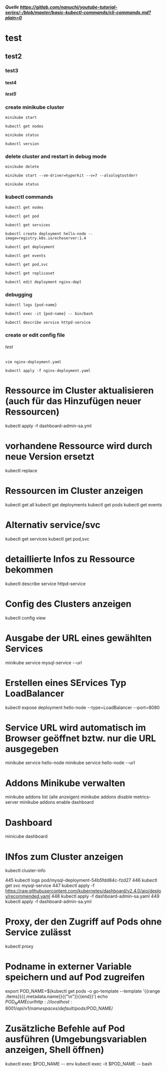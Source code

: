 ##### Quelle https://gitlab.com/nanuchi/youtube-tutorial-series/-/blob/master/basic-kubectl-commands/cli-commands.md?plain=0

# test
## test2
### test3
#### test4
##### test5

### create minikube cluster
`minikube start`

`kubectl get nodes`

`minikube status`

`kubectl version`

### delete cluster and restart in debug mode

`minikube delete`

`minikube start --vm-driver=hyperkit --v=7 --alsologtostderr`

`minikube status`

### kubectl commands
`kubectl get nodes`

`kubectl get pod`

`kubectl get services`

`kubectl create deployment hello-node --image=registry.k8s.io/echoserver:1.4`

`kubectl get deployment`

`kubectl get events`

`kubectl get pod,svc`

`kubectl get replicaset`

`kubectl edit deployment nginx-depl`

### debugging

`kubectl logs {pod-name}`

`kubectl exec -it {pod-name} -- bin/bash`

`kubectl describe service httpd-service`

### create or edit config file
###### test

`vim nginx-deployment.yaml`

`kubectl apply -f nginx-deployment.yaml`



  # Ressource im Cluster aktualisieren (auch für das Hinzufügen neuer Ressourcen)
  kubectl apply -f dashboard-admin-sa.yml
  # vorhandene Ressource wird durch neue Version ersetzt
  kubectl replace
  
  #  Ressourcen im Cluster anzeigen
  kubectl get all 
  kubectl get deployments
  kubectl get pods
  kubectl get events
  # Alternativ service/svc
  kubectl get services 
  kubectl get pod,svc

  # detaillierte Infos zu Ressource bekommen
  kubectl describe service httpd-service


  # Config des Clusters anzeigen
  kubectl config view

  # Ausgabe der URL eines gewählten Services
  minikube service mysql-service --url


  # Erstellen eines SErvices Typ LoadBalancer
  kubectl expose deployment hello-node --type=LoadBalancer --port=8080
  
  # Service URL wird automatisch im Browser geöffnet bztw. nur die URL ausgegeben
  minikube service hello-node
  minikube service hello-node --url
  
  # Addons Minikube verwalten
  minikube addons list (alle anzeigen)
  minikube addons disable metrics-server 
  minikube addons enable dashboard

  # Dashboard
  minicube dashboard 

  # INfos zum Cluster anzeigen
  kubectl cluster-info

  
  445  kubectl logs pod/mysql-deployment-54b5fdd84c-fzd27
  446  kubectl get svc mysql-service
  447  kubectl apply -f https://raw.githubusercontent.com/kubernetes/dashboard/v2.4.0/aio/deploy/recommended.yaml
  448  kubectl apply -f dashboard-admin-sa.yaml
  449  kubectl apply -f dashboard-admin-sa.yml
  
  # Proxy, der den Zugriff auf Pods ohne Service zulässt
  kubectl proxy
  # Podname in externer Variable speichern und auf Pod zugreifen
  export POD_NAME=$(kubectl get pods -o go-template --template '{{range .items}}{{.metadata.name}}{{"\n"}}{{end}}')
  echo $POD_NAME
  curl http://localhost:8001/api/v1/namespaces/default/pods/$POD_NAME/

  # Zusätzliche Befehle auf Pod ausführen (Umgebungsvariablen anzeigen, Shell öffnen)
  kubectl exec $POD_NAME -- env
  kubectl exec -it $POD_NAME -- bash